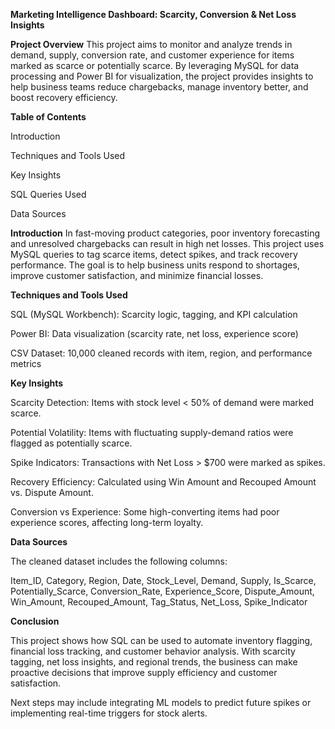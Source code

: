 **Marketing Intelligence Dashboard: Scarcity, Conversion & Net Loss Insights**

**Project Overview**
This project aims to monitor and analyze trends in demand, supply, conversion rate, and customer experience for items marked as scarce or potentially scarce. By leveraging MySQL for data processing and Power BI for visualization, the project provides insights to help business teams reduce chargebacks, manage inventory better, and boost recovery efficiency.

**Table of Contents**

Introduction

Techniques and Tools Used

Key Insights

SQL Queries Used

Data Sources

**Introduction**
In fast-moving product categories, poor inventory forecasting and unresolved chargebacks can result in high net losses. This project uses MySQL queries to tag scarce items, detect spikes, and track recovery performance. The goal is to help business units respond to shortages, improve customer satisfaction, and minimize financial losses.

**Techniques and Tools Used**

SQL (MySQL Workbench): Scarcity logic, tagging, and KPI calculation

Power BI: Data visualization (scarcity rate, net loss, experience score)

CSV Dataset: 10,000 cleaned records with item, region, and performance metrics

**Key Insights**

Scarcity Detection: Items with stock level < 50% of demand were marked scarce.

Potential Volatility: Items with fluctuating supply-demand ratios were flagged as potentially scarce.

Spike Indicators: Transactions with Net Loss > $700 were marked as spikes.

Recovery Efficiency: Calculated using Win Amount and Recouped Amount vs. Dispute Amount.

Conversion vs Experience: Some high-converting items had poor experience scores, affecting long-term loyalty.

**Data Sources**

The cleaned dataset includes the following columns:

Item_ID, Category, Region, Date, Stock_Level, Demand, Supply, Is_Scarce, Potentially_Scarce, Conversion_Rate, Experience_Score, Dispute_Amount, Win_Amount, Recouped_Amount, Tag_Status, Net_Loss, Spike_Indicator

**Conclusion**

This project shows how SQL can be used to automate inventory flagging, financial loss tracking, and customer behavior analysis. With scarcity tagging, net loss insights, and regional trends, the business can make proactive decisions that improve supply efficiency and customer satisfaction.

Next steps may include integrating ML models to predict future spikes or implementing real-time triggers for stock alerts.
